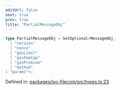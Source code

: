 ```yaml
---
editUrl: false
next: true
prev: true
title: "PartialMessageObj"
---
```


```ts
type PartialMessageObj = SetOptional<MessageObj, 
  | "version"
  | "nonce"
  | "gasLimit"
  | "gasFeeCap"
  | "gasPremium"
  | "method"
| "params">;
```

Defined in: [packages/iso-filecoin/src/types.ts:23](https://github.com/hugomrdias/filecoin/blob/785c3411e0df74cabd3b2718e9d4a52c466ba914/packages/iso-filecoin/src/types.ts#L23)

